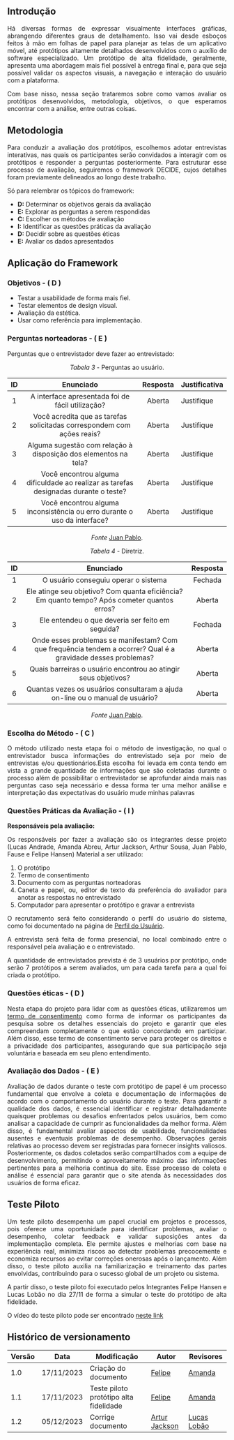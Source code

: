 ## Introdução

<div style="text-align: justify">

Há diversas formas de expressar visualmente interfaces gráficas, abrangendo diferentes graus de detalhamento. Isso vai desde esboços feitos à mão em folhas de papel para planejar as telas de um aplicativo móvel, até protótipos altamente detalhados desenvolvidos com o auxílio de software especializado. Um protótipo de alta fidelidade, geralmente, apresenta uma abordagem mais fiel possível à entrega final e, para que seja possível validar os aspectos visuais, a navegação e interação do usuário com a plataforma.


Com base nisso, nessa seção trataremos sobre como vamos avaliar os protótipos desenvolvidos, metodologia, objetivos, o que esperamos encontrar com a análise, entre outras coisas.
</div>

## Metodologia

<div style="text-align: justify">
Para conduzir a avaliação dos protótipos, escolhemos adotar entrevistas interativas, nas quais os participantes serão convidados a interagir com os protótipos e responder a perguntas posteriormente. Para estruturar esse processo de avaliação, seguiremos o framework DECIDE, cujos detalhes foram previamente delineados ao longo deste trabalho.

Só para relembrar os tópicos do framework:

 - **D:** Determinar os objetivos gerais da avaliação
 - **E:** Explorar as perguntas a serem respondidas
 - **C:** Escolher os métodos de avaliação
 - **I:** Identificar as questões práticas da avaliação
 - **D:** Decidir sobre as questões éticas
 - **E:** Avaliar os dados apresentados

</div>

## Aplicação do Framework

### Objetivos - ( D )

- Testar a usabilidade de forma mais fiel.
- Testar elementos de design visual.
- Avaliação da estética.
- Usar como referência para implementação.

### Perguntas norteadoras - ( E )

Perguntas que o entrevistador deve fazer ao entrevistado:


<center>

*Tabela 3* - Perguntas ao usuário.

| ID | Enunciado| Resposta| Justificativa |
| :---: | :----------------------------------------------------------: | :-----------------:|:------------|
|   1   |   A interface apresentada foi de fácil utilização?        |     Aberta         | Justifique |
|   2   |  Você acredita que as tarefas solicitadas correspondem com ações reais?         |     Aberta         | Justifique |
|   3   |  Alguma sugestão com relação à disposição dos elementos na tela?        |     Aberta         | Justifique |
|   4   |  Você encontrou alguma dificuldade ao realizar as tarefas designadas durante o teste?         |     Aberta         | Justifique |
|   5   |  Você encontrou alguma inconsistência ou erro durante o uso da interface?         |     Aberta         | Justifique |


*Fonte*  [Juan Pablo](https://github.com/Juan-Ricarte).

</center>

<center>

*Tabela 4* - Diretriz.

| ID | Enunciado| Resposta| 
| :---: | :----------------------------------------------------------: | :-----------------:|
|   1   |   O usuário conseguiu operar o sistema      |     Fechada     | 
|   2   |   Ele atinge seu objetivo? Com quanta eficiência? Em quanto tempo? Após cometer quantos erros?       |     Aberta    | 
|   3   |    Ele entendeu o que deveria ser feito em seguida?     |     Fechada     | 
|   4   |    Onde esses problemas se manifestam? Com que frequência tendem a ocorrer? Qual é a gravidade desses problemas?     |    Aberta    | 
|   5   |   Quais barreiras o usuário encontrou ao atingir seus objetivos?      |     Aberta     | 
|   6   |   Quantas vezes os usuários consultaram a ajuda on-line ou o manual de usuário?     |     Aberta     | 


*Fonte*  [Juan Pablo](https://github.com/Juan-Ricarte).

</center>

### Escolha do Método - ( C )

<div style="text-align: justify">

O método utilizado nesta etapa foi o método de investigação, no qual o entrevistador busca informações do entrevistado seja por meio de entrevistas e/ou questionários.Esta escolha foi levada em conta tendo em vista a grande quantidade de informações que são coletadas durante o processo além de possibilitar o entrevistador se aprofundar ainda mais nas perguntas caso seja necessário e dessa forma ter uma melhor análise e interpretação das expectativas do usuário  mude minhas palavras
</div>

### Questões Práticas da Avaliação - ( I )

**Responsáveis pela avaliação:**

<div style="text-align: justify">
Os responsáveis por fazer a avaliação são os integrantes desse projeto (Lucas Andrade, Amanda Abreu, Artur Jackson, Arthur Sousa, Juan Pablo, Fause e Felipe Hansen)
Material a ser utilizado:

1. O protótipo
2. Termo de consentimento
3. Documento com as perguntas norteadoras
4. Caneta e papel, ou, editor de texto da preferência do avaliador para anotar as respostas no entrevistado
5. Computador para apresentar o protótipo e gravar a entrevista

O recrutamento será feito considerando o perfil do usuário do sistema, como foi documentado na página de [Perfil do Usuário](../../analiseRequisitos/perfil_do_usuario.md).

A entrevista será feita de forma presencial, no local combinado entre o responsável pela avaliação e o entrevistado.

A quantidade de entrevistados prevista é de 3 usuários por protótipo, onde serão 7 protótipos a serem avaliados, um para cada tarefa para a qual foi criada o protótipo.
</div>

### Questões éticas - ( D )

<div style="text-align: justify">
Nesta etapa do projeto para lidar com as questões éticas, utilizaremos um <a href="https://interacao-humano-computador.github.io/2023.2--BRB-Mobilidade/analiseRequisitos/aspectos_eticos/" target= "_blank">termo de consentimento</a> como forma de informar os participantes da pesquisa sobre os detalhes essenciais do projeto e garantir que eles compreendam completamente o que estão concordando em participar. Além disso, esse termo de consentimento serve para proteger os direitos e a privacidade dos participantes, assegurando que sua participação seja voluntária e baseada em seu pleno entendimento.
</div>

### Avaliação dos Dados - ( E )

<div style="text-align: justify">
 Avaliação de dados durante o teste com protótipo de papel é um processo fundamental que envolve a coleta e documentação de informações de acordo com o comportamento do usuário durante o teste. Para garantir a qualidade dos dados, é essencial identificar e registrar detalhadamente quaisquer problemas ou desafios enfrentados pelos usuários, bem como analisar a capacidade de cumprir as funcionalidades da melhor forma. Além disso, é fundamental avaliar aspectos de usabilidade, funcionalidades ausentes e eventuais problemas de desempenho. Observações gerais relativas ao processo devem ser registradas para fornecer insights valiosos. Posteriormente, os dados coletados serão compartilhados com a equipe de desenvolvimento, permitindo o aproveitamento máximo das informações pertinentes para a melhoria contínua do site. Esse processo de coleta e análise é essencial para garantir que o site atenda às necessidades dos usuários de forma eficaz.
</div>

## Teste Piloto

<div style="text-align: justify">
Um teste piloto desempenha um papel crucial em projetos e processos, pois oferece uma oportunidade para identificar problemas, avaliar o desempenho, coletar feedback e validar suposições antes da implementação completa. Ele permite ajustes e melhorias com base na experiência real, minimiza riscos ao detectar problemas precocemente e economiza recursos ao evitar correções onerosas após o lançamento. Além disso, o teste piloto auxilia na familiarização e treinamento das partes envolvidas, contribuindo para o sucesso global de um projeto ou sistema.

A partir disso, o teste piloto foi executado pelos Integrantes Felipe Hansen e Lucas Lobão no dia 27/11 de forma a simular o teste do protótipo de alta fidelidade.

O vídeo do teste piloto pode ser encontrado [neste link](https://youtu.be/wIJGIKpoY1Q)
</div>

## Histórico de versionamento

| Versão | Data       | Modificação                             | Autor                         | Revisores                         |
| ------ | ---------- | --------------------------------------- | ----------------------------- | ----------------------------- |
|    1.0   |   17/11/2023   |   Criação do documento |  [Felipe](https://github.com/FHansen98) |  [Amanda](https://github.com/Amandaaaaabreu)|
|    1.1   |   17/11/2023   |  Teste piloto protótipo alta fidelidade |  [Felipe](https://github.com/FHansen98) |  [Amanda](https://github.com/Amandaaaaabreu)|
|    1.2   |   05/12/2023   |  Corrige documento |  [Artur Jackson](https://github.com/artur-jack) | [Lucas Lobão](https://github.com/lucaslobao-18)|
